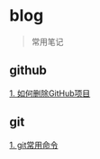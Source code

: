 # blog
> 常用笔记

## github
[1. 如何删除GitHub项目](./github/READYME/delete.md)

## git
[1. git常用命令](./git/command.md)
